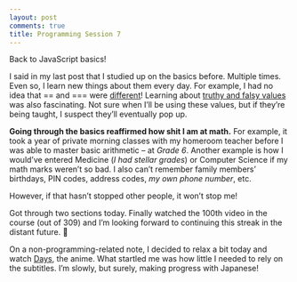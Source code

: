 ```yaml
---
layout: post
comments: true
title: Programming Session 7
---
```

 
Back to JavaScript basics!

I said in my last post that I studied up on the basics before. Multiple times. Even so, I learn new things about them every day. For example, I had no idea that == and === were [different](http://stackoverflow.com/questions/19915688/what-exactly-is-type-coercion-in-javascript)! Learning about [truthy and falsy values](https://www.sitepoint.com/javascript-truthy-falsy/) was also fascinating. Not sure when I’ll be using these values, but if they’re being taught, I suspect they’ll eventually pop up.

**Going through the basics reaffirmed how shit I am at math.** For example, it took a year of private morning classes with my homeroom teacher before I was able to master basic arithmetic – at *Grade 6*. Another example is how I would’ve entered Medicine (*I had stellar grades*) or Computer Science if my math marks weren’t so bad. I also can’t remember family members’ birthdays, PIN codes, address codes, *my own phone number*, etc.

However, if that hasn’t stopped other people, it won’t stop me!

Got through two sections today. Finally watched the 100th video in the course (out of 309) and I’m looking forward to continuing this streak in the distant future. 🙂

On a non-programming-related note, I decided to relax a bit today and watch [Days](https://myanimelist.net/anime/32494/Days_TV), the anime. What startled me was how little I needed to rely on the subtitles. I’m slowly, but surely, making progress with Japanese!